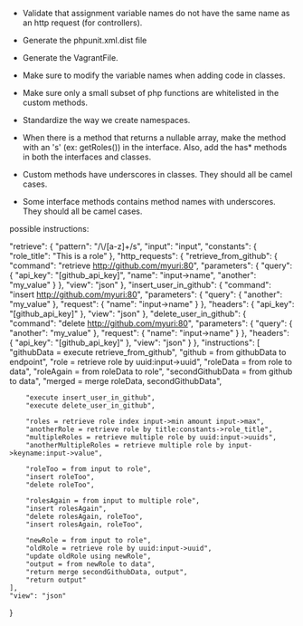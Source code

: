 * Validate that assignment variable names do not have the same name as an http request (for controllers).
* Generate the phpunit.xml.dist file
* Generate the VagrantFile.
* Make sure to modify the variable names when adding code in classes.
* Make sure only a small subset of php functions are whitelisted in the custom methods.
* Standardize the way we create namespaces.

* When there is a method that returns a nullable array, make the method with an 's' (ex: getRoles()) in the interface.  Also, add the has* methods in both the interfaces and classes.
* Custom methods have underscores in classes.  They should all be camel cases.
* Some interface methods contains method names with underscores.  They should all be camel cases.


possible instructions:

"retrieve": {
    "pattern": "/\\/[a-z]+/s",
    "input": "input",
    "constants": {
        "role_title": "This is a role"
    },
    "http_requests": {
        "retrieve_from_github": {
            "command": "retrieve http://github.com/myuri:80",
            "parameters": {
                "query": {
                    "api_key": "[github_api_key]",
                    "name": "input->name",
                    "another": "my_value"
                }
            },
            "view": "json"
        },
        "insert_user_in_github": {
            "command": "insert http://github.com/myuri:80",
            "parameters": {
                "query": {
                    "another": "my_value"
                },
                "request": {
                    "name": "input->name"
                }
            },
            "headers": {
                "api_key": "[github_api_key]"
            },
            "view": "json"
        },
        "delete_user_in_github": {
            "command": "delete http://github.com/myuri:80",
            "parameters": {
                "query": {
                    "another": "my_value"
                },
                "request": {
                    "name": "input->name"
                }
            },
            "headers": {
                "api_key": "[github_api_key]"
            },
            "view": "json"
        }
    },
    "instructions": [
        "githubData = execute retrieve_from_github",
        "github = from githubData to endpoint",
        "role = retrieve role by uuid:input->uuid",
        "roleData = from role to data",
        "roleAgain = from roleData to role",
        "secondGithubData = from github to data",
        "merged = merge roleData, secondGithubData",

        "execute insert_user_in_github",
        "execute delete_user_in_github",

        "roles = retrieve role index input->min amount input->max",
        "anotherRole = retrieve role by title:constants->role_title",
        "multipleRoles = retrieve multiple role by uuid:input->uuids",
        "anotherMultipleRoles = retrieve multiple role by input->keyname:input->value",

        "roleToo = from input to role",
        "insert roleToo",
        "delete roleToo",

        "rolesAgain = from input to multiple role",
        "insert rolesAgain",
        "delete rolesAgain, roleToo",
        "insert rolesAgain, roleToo",

        "newRole = from input to role",
        "oldRole = retrieve role by uuid:input->uuid",
        "update oldRole using newRole",
        "output = from newRole to data",
        "return merge secondGithubData, output",
        "return output"
    ],
    "view": "json"
}
